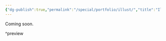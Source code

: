 ```yaml
---
{"dg-publish":true,"permalink":"/special/portfolio/illust/","title":"Illustration","tags":["-special"]}
---
```


Coming soon.

^preview